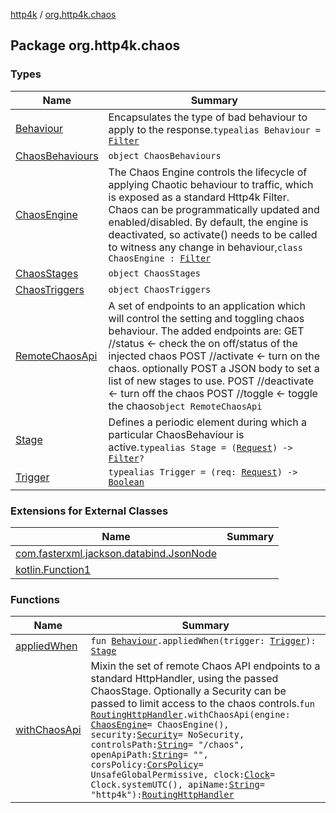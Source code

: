 [http4k](../index.md) / [org.http4k.chaos](./index.md)

## Package org.http4k.chaos

### Types

| Name | Summary |
|---|---|
| [Behaviour](-behaviour.md) | Encapsulates the type of bad behaviour to apply to the response.`typealias Behaviour = `[`Filter`](../org.http4k.core/-filter.md) |
| [ChaosBehaviours](-chaos-behaviours/index.md) | `object ChaosBehaviours` |
| [ChaosEngine](-chaos-engine/index.md) | The Chaos Engine controls the lifecycle of applying Chaotic behaviour to traffic, which is exposed as a standard Http4k Filter. Chaos can be programmatically updated and enabled/disabled. By default, the engine is deactivated, so activate() needs to be called to witness any change in behaviour,`class ChaosEngine : `[`Filter`](../org.http4k.core/-filter.md) |
| [ChaosStages](-chaos-stages/index.md) | `object ChaosStages` |
| [ChaosTriggers](-chaos-triggers/index.md) | `object ChaosTriggers` |
| [RemoteChaosApi](-remote-chaos-api/index.md) | A set of endpoints to an application which will control the setting and toggling chaos behaviour. The added endpoints are: GET //status &lt;- check the on off/status of the injected chaos POST //activate &lt;- turn on the chaos. optionally POST a JSON body to set a list of new stages to use. POST //deactivate &lt;- turn off the chaos POST //toggle &lt;- toggle the chaos`object RemoteChaosApi` |
| [Stage](-stage.md) | Defines a periodic element during which a particular ChaosBehaviour is active.`typealias Stage = (`[`Request`](../org.http4k.core/-request/index.md)`) -> `[`Filter`](../org.http4k.core/-filter.md)`?` |
| [Trigger](-trigger.md) | `typealias Trigger = (req: `[`Request`](../org.http4k.core/-request/index.md)`) -> `[`Boolean`](https://kotlinlang.org/api/latest/jvm/stdlib/kotlin/-boolean/index.html) |

### Extensions for External Classes

| Name | Summary |
|---|---|
| [com.fasterxml.jackson.databind.JsonNode](com.fasterxml.jackson.databind.-json-node/index.md) |  |
| [kotlin.Function1](kotlin.-function1/index.md) |  |

### Functions

| Name | Summary |
|---|---|
| [appliedWhen](applied-when.md) | `fun `[`Behaviour`](-behaviour.md)`.appliedWhen(trigger: `[`Trigger`](-trigger.md)`): `[`Stage`](-stage.md) |
| [withChaosApi](with-chaos-api.md) | Mixin the set of remote Chaos API endpoints to a standard HttpHandler, using the passed ChaosStage. Optionally a Security can be passed to limit access to the chaos controls.`fun `[`RoutingHttpHandler`](../org.http4k.routing/-routing-http-handler/index.md)`.withChaosApi(engine: `[`ChaosEngine`](-chaos-engine/index.md)` = ChaosEngine(), security: `[`Security`](../org.http4k.contract.security/-security/index.md)` = NoSecurity, controlsPath: `[`String`](https://kotlinlang.org/api/latest/jvm/stdlib/kotlin/-string/index.html)` = "/chaos", openApiPath: `[`String`](https://kotlinlang.org/api/latest/jvm/stdlib/kotlin/-string/index.html)` = "", corsPolicy: `[`CorsPolicy`](../org.http4k.filter/-cors-policy/index.md)` = UnsafeGlobalPermissive, clock: `[`Clock`](https://docs.oracle.com/javase/9/docs/api/java/time/Clock.html)` = Clock.systemUTC(), apiName: `[`String`](https://kotlinlang.org/api/latest/jvm/stdlib/kotlin/-string/index.html)` = "http4k"): `[`RoutingHttpHandler`](../org.http4k.routing/-routing-http-handler/index.md) |

